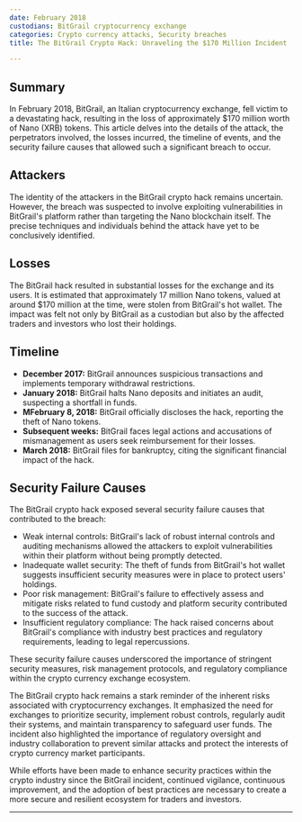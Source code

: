```yaml
---
date: February 2018
custodians: BitGrail cryptocurrency exchange
categories: Crypto currency attacks, Security breaches
title: The BitGrail Crypto Hack: Unraveling the $170 Million Incident

---
```


## Summary

In February 2018, BitGrail, an Italian cryptocurrency exchange, fell victim to a devastating hack, resulting in the loss of approximately $170 million worth of Nano (XRB) tokens. This article delves into the details of the attack, the perpetrators involved, the losses incurred, the timeline of events, and the security failure causes that allowed such a significant breach to occur.

## Attackers

The identity of the attackers in the BitGrail crypto hack remains uncertain. However, the breach was suspected to involve exploiting vulnerabilities in BitGrail's platform rather than targeting the Nano blockchain itself. The precise techniques and individuals behind the attack have yet to be conclusively identified.

## Losses

The BitGrail hack resulted in substantial losses for the exchange and its users. It is estimated that approximately 17 million Nano tokens, valued at around $170 million at the time, were stolen from BitGrail's hot wallet. The impact was felt not only by BitGrail as a custodian but also by the affected traders and investors who lost their holdings.

## Timeline

- **December 2017:** BitGrail announces suspicious transactions and implements temporary withdrawal restrictions.
- **January 2018:** BitGrail halts Nano deposits and initiates an audit, suspecting a shortfall in funds.
- **MFebruary 8, 2018:** BitGrail officially discloses the hack, reporting the theft of Nano tokens.
- **Subsequent weeks:** BitGrail faces legal actions and accusations of mismanagement as users seek reimbursement for their losses.
- **March 2018:** BitGrail files for bankruptcy, citing the significant financial impact of the hack.

## Security Failure Causes

The BitGrail crypto hack exposed several security failure causes that contributed to the breach:

- Weak internal controls: BitGrail's lack of robust internal controls and auditing mechanisms allowed the attackers to exploit vulnerabilities within their platform without being promptly detected.
- Inadequate wallet security: The theft of funds from BitGrail's hot wallet suggests insufficient security measures were in place to protect users' holdings.
- Poor risk management: BitGrail's failure to effectively assess and mitigate risks related to fund custody and platform security contributed to the success of the attack.
- Insufficient regulatory compliance: The hack raised concerns about BitGrail's compliance with industry best practices and regulatory requirements, leading to legal repercussions.

These security failure causes underscored the importance of stringent security measures, risk management protocols, and regulatory compliance within the crypto currency exchange ecosystem.

The BitGrail crypto hack remains a stark reminder of the inherent risks associated with cryptocurrency exchanges. It emphasized the need for exchanges to prioritize security, implement robust controls, regularly audit their systems, and maintain transparency to safeguard user funds. The incident also highlighted the importance of regulatory oversight and industry collaboration to prevent similar attacks and protect the interests of crypto currency market participants.

While efforts have been made to enhance security practices within the crypto industry since the BitGrail incident, continued vigilance, continuous improvement, and the adoption of best practices are necessary to create a more secure and resilient ecosystem for traders and investors.

---

